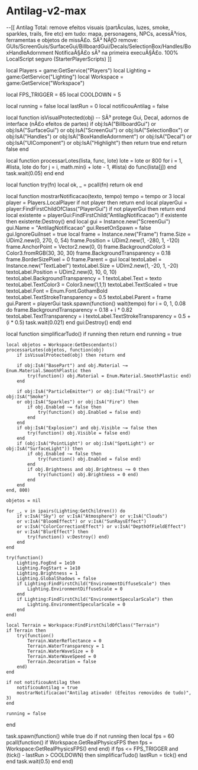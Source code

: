 # Antilag-v2-max
--[[
Antilag Total: remove efeitos visuais (partÃ­culas, luzes, smoke, sparkles, trails, fire etc)
em tudo: mapa, personagens, NPCs, acessÃ³rios, ferramentas e objetos de missÃ£o.
SÃ³ NÃƒO remove: GUIs/ScreenGuis/SurfaceGui/BillboardGui/Decals/SelectionBox/Handles/BoxHandleAdornment
NotificaÃ§Ã£o sÃ³ na primeira execuÃ§Ã£o. 100% LocalScript seguro (StarterPlayerScripts)
]]

local Players = game:GetService("Players")
local Lighting = game:GetService("Lighting")
local Workspace = game:GetService("Workspace")

local FPS_TRIGGER = 65
local COOLDOWN = 5

local running = false
local lastRun = 0
local notificouAntilag = false

local function isVisualProtected(obj)
    -- SÃ³ protege Gui, Decal, adornos de interface (nÃ£o efeitos de partes)
    if obj:IsA("BillboardGui") or obj:IsA("SurfaceGui") or obj:IsA("ScreenGui")
    or obj:IsA("SelectionBox") or obj:IsA("Handles") or obj:IsA("BoxHandleAdornment")
    or obj:IsA("Decal") or obj:IsA("UIComponent") or obj:IsA("Highlight") then
        return true
    end
    return false
end

local function processarLotes(lista, func, lote)
    lote = lote or 800
    for i = 1, #lista, lote do
        for j = i, math.min(i + lote - 1, #lista) do
            func(lista[j])
        end
        task.wait(0.05)
    end
end

local function try(fn)
    local ok, _ = pcall(fn)
    return ok
end

local function mostrarNotificacao(texto, tempo)
    tempo = tempo or 3
    local player = Players.LocalPlayer
    if not player then return end
    local playerGui = player:FindFirstChildOfClass("PlayerGui")
    if not playerGui then return end
    local existente = playerGui:FindFirstChild("AntilagNotificacao")
    if existente then existente:Destroy() end
    local gui = Instance.new("ScreenGui")
    gui.Name = "AntilagNotificacao"
    gui.ResetOnSpawn = false
    gui.IgnoreGuiInset = true
    local frame = Instance.new("Frame")
    frame.Size = UDim2.new(0, 270, 0, 54)
    frame.Position = UDim2.new(1, -280, 1, -120)
    frame.AnchorPoint = Vector2.new(0, 0)
    frame.BackgroundColor3 = Color3.fromRGB(30, 30, 30)
    frame.BackgroundTransparency = 0.18
    frame.BorderSizePixel = 0
    frame.Parent = gui
    local textoLabel = Instance.new("TextLabel")
    textoLabel.Size = UDim2.new(1, -20, 1, -20)
    textoLabel.Position = UDim2.new(0, 10, 0, 10)
    textoLabel.BackgroundTransparency = 1
    textoLabel.Text = texto
    textoLabel.TextColor3 = Color3.new(1,1,1)
    textoLabel.TextScaled = true
    textoLabel.Font = Enum.Font.GothamBold
    textoLabel.TextStrokeTransparency = 0.5
    textoLabel.Parent = frame
    gui.Parent = playerGui
    task.spawn(function()
        wait(tempo)
        for i = 0, 1, 0.08 do
            frame.BackgroundTransparency = 0.18 + i * 0.82
            textoLabel.TextTransparency = i
            textoLabel.TextStrokeTransparency = 0.5 + (i * 0.5)
            task.wait(0.021)
        end
        gui:Destroy()
    end)
end

local function simplificarTudo()
    if running then return end
    running = true

    local objetos = Workspace:GetDescendants()
    processarLotes(objetos, function(obj)
        if isVisualProtected(obj) then return end

        if obj:IsA("BasePart") and obj.Material ~= Enum.Material.SmoothPlastic then
            try(function() obj.Material = Enum.Material.SmoothPlastic end)
        end

        if obj:IsA("ParticleEmitter") or obj:IsA("Trail") or obj:IsA("Smoke")
        or obj:IsA("Sparkles") or obj:IsA("Fire") then
            if obj.Enabled ~= false then
                try(function() obj.Enabled = false end)
            end
        end
        if obj:IsA("Explosion") and obj.Visible ~= false then
            try(function() obj.Visible = false end)
        end
        if (obj:IsA("PointLight") or obj:IsA("SpotLight") or obj:IsA("SurfaceLight")) then
            if obj.Enabled ~= false then
                try(function() obj.Enabled = false end)
            end
            if obj.Brightness and obj.Brightness ~= 0 then
                try(function() obj.Brightness = 0 end)
            end
        end
    end, 800)

    objetos = nil

    for _, v in ipairs(Lighting:GetChildren()) do
        if v:IsA("Sky") or v:IsA("Atmosphere") or v:IsA("Clouds")
        or v:IsA("BloomEffect") or v:IsA("SunRaysEffect")
        or v:IsA("ColorCorrectionEffect") or v:IsA("DepthOfFieldEffect")
        or v:IsA("BlurEffect") then
            try(function() v:Destroy() end)
        end
    end

    try(function()
        Lighting.FogEnd = 1e10
        Lighting.FogStart = 1e10
        Lighting.Brightness = 1
        Lighting.GlobalShadows = false
        if Lighting:FindFirstChild("EnvironmentDiffuseScale") then
            Lighting.EnvironmentDiffuseScale = 0
        end
        if Lighting:FindFirstChild("EnvironmentSpecularScale") then
            Lighting.EnvironmentSpecularScale = 0
        end
    end)

    local Terrain = Workspace:FindFirstChildOfClass("Terrain")
    if Terrain then
        try(function()
            Terrain.WaterReflectance = 0
            Terrain.WaterTransparency = 1
            Terrain.WaterWaveSize = 0
            Terrain.WaterWaveSpeed = 0
            Terrain.Decoration = false
        end)
    end

    if not notificouAntilag then
        notificouAntilag = true
        mostrarNotificacao("Antilag ativado! (Efeitos removidos de tudo)", 3)
    end

    running = false
end

task.spawn(function()
    while true do
        if not running then
            local fps = 60
            pcall(function()
                if Workspace.GetRealPhysicsFPS then
                    fps = Workspace:GetRealPhysicsFPS()
                end
            end)
            if fps <= FPS_TRIGGER and (tick() - lastRun > COOLDOWN) then
                simplificarTudo()
                lastRun = tick()
            end
        end
        task.wait(0.5)
    end
end)
